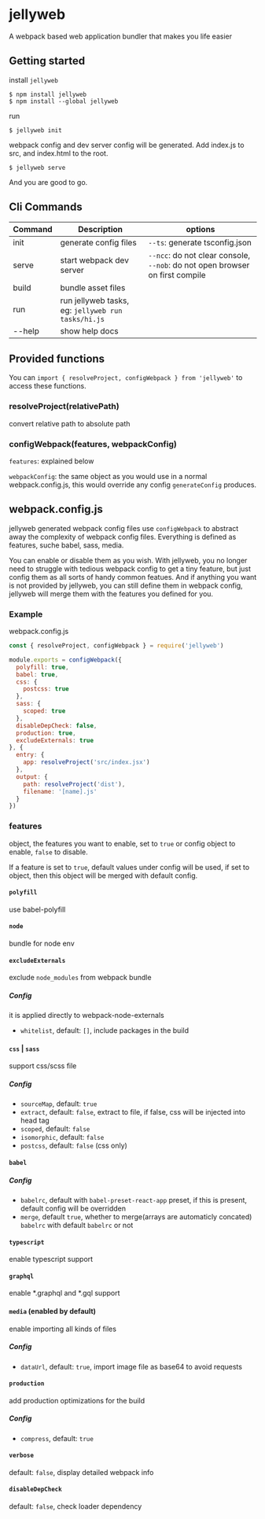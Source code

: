# jellyweb

A webpack based web application bundler that makes you life easier

## Getting started

install `jellyweb`
```
$ npm install jellyweb
$ npm install --global jellyweb
```

run
```
$ jellyweb init
```

webpack config and dev server config will be generated.
Add index.js to src, and index.html to the root.

```
$ jellyweb serve
```
And you are good to go.

## Cli Commands

| Command | Description                                        | options                                                                      |
| ------- | -------------------------------------------------- | ---------------------------------------------------------------------------- |
| init    | generate config files                              | `--ts`: generate tsconfig.json                                               |
| serve   | start webpack dev server                           | `--ncc`: do not clear console, `--nob`: do not open browser on first compile |
| build   | bundle asset files                                 |                                                                              |
| run     | run jellyweb tasks, eg: `jellyweb run tasks/hi.js` |                                                                              |
| --help  | show help docs                                     |                                                                              |

## Provided functions

You can `import { resolveProject, configWebpack } from 'jellyweb'` to access these functions.

### resolveProject(relativePath)

convert relative path to absolute path

### configWebpack(features, webpackConfig)

`features`: explained below

`webpackConfig`: the same object as you would use in a normal webpack.config.js, this would override any config `generateConfig` produces.

## webpack.config.js

jellyweb generated webpack config files use `configWebpack` to abstract away the complexity of webpack config files. Everything is defined as features, suche babel, sass, media.

You can enable or disable them as you wish. With jellyweb, you no longer need to struggle with tedious webpack config to get a tiny feature, but just config them as all sorts of handy common featues. And if anything you want is not provided by jellyweb, you can still define them in webpack config, jellyweb will merge them with the features you defined for you.

### Example

webpack.config.js

```js
const { resolveProject, configWebpack } = require('jellyweb')

module.exports = configWebpack({
  polyfill: true,
  babel: true,
  css: {
    postcss: true
  },
  sass: {
    scoped: true
  },
  disableDepCheck: false,
  production: true,
  excludeExternals: true
}, {
  entry: {
    app: resolveProject('src/index.jsx')
  },
  output: {
    path: resolveProject('dist'),
    filename: '[name].js'
  }
})
```

### features

object, the features you want to enable, set to `true` or config object to enable, `false` to disable.

If a feature is set to `true`, default values under config will be used, if set to object, then this object will be merged with default config.

#### `polyfill`

use babel-polyfill

#### `node`

bundle for node env

#### `excludeExternals`

exclude `node_modules` from webpack bundle

##### Config

it is applied directly to webpack-node-externals

- `whitelist`, default: `[]`, include packages in the build

#### `css` | `sass`

support css/scss file

##### Config

- `sourceMap`, default: `true`
- `extract`, default: `false`, extract to file, if false, css will be injected into head tag
- `scoped`, default: `false`
- `isomorphic`, default: `false`
- `postcss`, default: `false` (css only)

#### `babel`

##### Config

- `babelrc`, default with `babel-preset-react-app` preset, if this is present, default config will be overridden
- `merge`, default `true`, whether to merge(arrays are automaticly concated) `babelrc` with default `babelrc` or not

#### `typescript`

enable typescript support

#### `graphql`

enable *.graphql and *.gql support

#### `media` (enabled by default)

enable importing all kinds of files

##### Config

- `dataUrl`, default: `true`, import image file as base64 to avoid requests

#### `production`

add production optimizations for the build

##### Config

- `compress`, default: `true`

#### `verbose`

default: `false`, display detailed webpack info

#### `disableDepCheck`

default: `false`, check loader dependency
